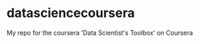 datasciencecoursera
===================

My repo for the coursera 'Data Scientist's Toolbox' on Coursera

